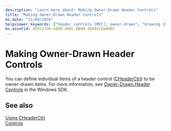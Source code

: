 ```yaml
---
description: "Learn more about: Making Owner-Drawn Header Controls"
title: "Making Owner-Drawn Header Controls"
ms.date: "11/04/2016"
helpviewer_keywords: ["header controls [MFC], owner-drawn", "drawing [MFC], header controls", "CHeaderCtrl class [MFC], making owner-drawn", "controls [MFC], header", "owner-drawn header controls [MFC]"]
ms.assetid: 455c113b-e8d0-400c-8690-dbb92cba0d05
---
```

# Making Owner-Drawn Header Controls

You can define individual items of a header control ([CHeaderCtrl](reference/cheaderctrl-class.md)) to be owner-drawn items. For more information, see [Owner-Drawn Header Controls](/windows/win32/Controls/header-controls) in the Windows SDK.

## See also

[Using CHeaderCtrl](using-cheaderctrl.md)<br/>
[Controls](controls-mfc.md)
